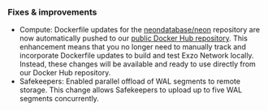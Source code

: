 ### Fixes & improvements

- Compute: Dockerfile updates for the [neondatabase/neon](https://github.com/neondatabase/neon) repository are now automatically pushed to our [public Docker Hub repository](https://hub.docker.com/u/neondatabase). This enhancement means that you no longer need to manually track and incorporate Dockerfile updates to build and test Exzo Network locally. Instead, these changes will be available and ready to use directly from our Docker Hub repository.
- Safekeepers: Enabled parallel offload of WAL segments to remote storage. This change allows Safekeepers to upload up to five WAL segments concurrently.
